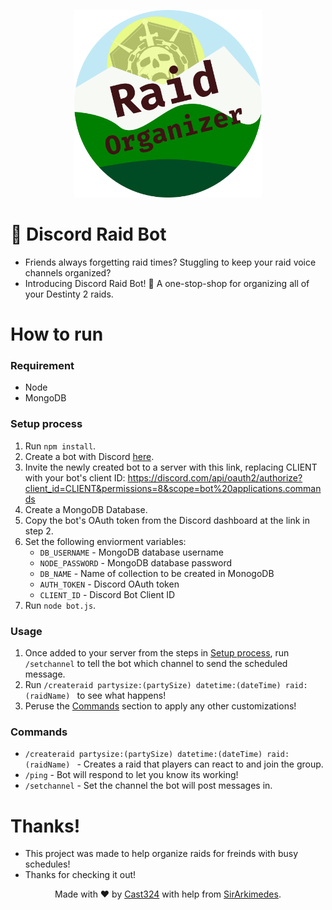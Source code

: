<p align="center">
  <img src="Rounded Logo.png" alt="icon" width="300" height="300">
</p>

# 📝 Discord Raid Bot
* Friends always forgetting raid times? Stuggling to keep your raid voice channels organized? 
* Introducing Discord Raid Bot! 📝 A one-stop-shop for organizing all of your Destinty 2 raids.

# How to run
### Requirement
* Node
* MongoDB

### Setup process
1. Run `npm install`.
2. Create a bot with Discord [here](https://discordapp.com/developers/applications/me).
3. Invite the newly created bot to a server with this link, replacing CLIENT with your bot's client ID: https://discord.com/api/oauth2/authorize?client_id=CLIENT&permissions=8&scope=bot%20applications.commands
4. Create a MongoDB Database.
5. Copy the bot's OAuth token from the Discord dashboard at the link in step 2.
6. Set the following enviorment variables:
   - `DB_USERNAME` - MongoDB database username 
   - `NODE_PASSWORD` - MongoDB database password
   - `DB_NAME` - Name of collection to be created in MonogoDB
   - `AUTH_TOKEN` - Discord OAuth token
   - `CLIENT_ID` - Discord Bot Client ID
7. Run `node bot.js`.

### Usage
1. Once added to your server from the steps in [Setup process](https://github.com/Cast324/discordraidbot#setup-process), run `/setchannel` to tell the bot which channel to send the scheduled message.
2. Run `/createraid partysize:(partySize) datetime:(dateTime) raid:(raidName) ` to see what happens!
3. Peruse the [Commands](https://github.com/Cast324/discordraidbot#commands) section to apply any other customizations!

### Commands
* `/createraid partysize:(partySize) datetime:(dateTime) raid:(raidName) ` - Creates a raid that players can react to and join the group. 
* `/ping` - Bot will respond to let you know its working!
* `/setchannel` - Set the channel the bot will post messages in.


# Thanks!
* This project was made to help organize raids for freinds with busy schedules!
* Thanks for checking it out!

<p align="center">
  Made with ❤️ by <a href="https://github.com/Cast324">Cast324</a> with help from <a href="https://github.com/SirArkimedes">SirArkimedes</a>.
</p>
